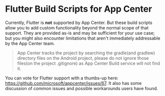 # Flutter Build Scripts for App Center
Currently, Flutter is **not** supported by App Center. But these build scripts allow you to add custom functionality beyond the normal scope of that support. They are provided as-is and may be sufficient for your use case; but you might also encounter limitations that aren't immediately addressable by the App Center team. 

> App Center tracks the project by searching the gradle(and gradlew) directory files on the Android project, please do not ignore those files(on the project .gitignore) as App Center Build service will not find it.

You can vote for Flutter support with a thumbs-up here: https://github.com/microsoft/appcenter/issues/67. It also has some discussion of common issues and possible workarounds users have found. 
